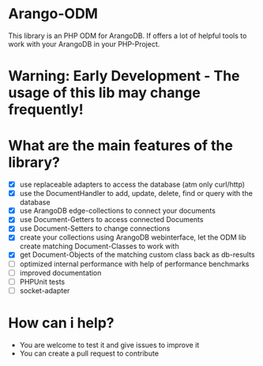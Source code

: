 # Arango-ODM
This library is an PHP ODM for ArangoDB. If offers a lot of helpful tools to work with your ArangoDB in your PHP-Project.

# Warning: Early Development - The usage of this lib may change frequently!

# What are the main features of the library?
- [x] use replaceable adapters to access the database (atm only curl/http)
- [x] use the DocumentHandler to add, update, delete, find or query with the database
- [x] use ArangoDB edge-collections to connect your documents
- [x] use Document-Getters to access connected Documents
- [x] use Document-Setters to change connections
- [x] create your collections using ArangoDB webinterface, let the ODM lib create matching Document-Classes to work with
- [x] get Document-Objects of the matching custom class back as db-results
- [ ] optimized internal performance with help of performance benchmarks
- [ ] improved documentation
- [ ] PHPUnit tests
- [ ] socket-adapter

# How can i help?
* You are welcome to test it and give issues to improve it
* You can create a pull request to contribute